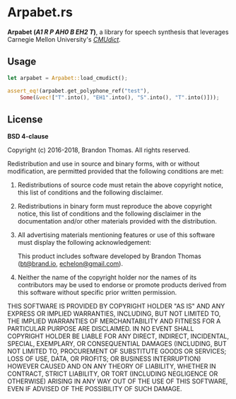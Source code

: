 Arpabet.rs
==========
**Arpabet (_A1 R P AH0 B EH2 T_)**, a library for speech synthesis that
leverages Carnegie Mellon University's _[CMUdict](http://www.speech.cs.cmu.edu/cgi-bin/cmudict)_.

Usage
-----

```rust
let arpabet = Arpabet::load_cmudict();

assert_eq!(arpabet.get_polyphone_ref("test"),
    Some(&vec!["T".into(), "EH1".into(), "S".into(), "T".into()]));
```

License
-------
**BSD 4-clause**

Copyright (c) 2016-2018, Brandon Thomas. All rights reserved.

Redistribution and use in source and binary forms, with or without
modification, are permitted provided that the following conditions are
met:

1. Redistributions of source code must retain the above copyright
   notice, this list of conditions and the following disclaimer.

2. Redistributions in binary form must reproduce the above copyright
   notice, this list of conditions and the following disclaimer in the
   documentation and/or other materials provided with the distribution.

3. All advertising materials mentioning features or use of this software
   must display the following acknowledgement:

   This product includes software developed by Brandon Thomas
   (bt@brand.io, echelon@gmail.com).

4. Neither the name of the copyright holder nor the names of its
   contributors may be used to endorse or promote products derived from
   this software without specific prior written permission.

THIS SOFTWARE IS PROVIDED BY COPYRIGHT HOLDER "AS IS" AND ANY EXPRESS OR
IMPLIED WARRANTIES, INCLUDING, BUT NOT LIMITED TO, THE IMPLIED
WARRANTIES OF MERCHANTABILITY AND FITNESS FOR A PARTICULAR PURPOSE ARE
DISCLAIMED. IN NO EVENT SHALL COPYRIGHT HOLDER BE LIABLE FOR ANY DIRECT,
INDIRECT, INCIDENTAL, SPECIAL, EXEMPLARY, OR CONSEQUENTIAL DAMAGES
(INCLUDING, BUT NOT LIMITED TO, PROCUREMENT OF SUBSTITUTE GOODS OR
SERVICES; LOSS OF USE, DATA, OR PROFITS; OR BUSINESS INTERRUPTION)
HOWEVER CAUSED AND ON ANY THEORY OF LIABILITY, WHETHER IN CONTRACT,
STRICT LIABILITY, OR TORT (INCLUDING NEGLIGENCE OR OTHERWISE) ARISING IN
ANY WAY OUT OF THE USE OF THIS SOFTWARE, EVEN IF ADVISED OF THE
POSSIBILITY OF SUCH DAMAGE.
